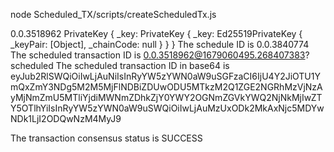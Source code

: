node Scheduled_TX/scripts/createScheduledTx.js

0.0.3518962
PrivateKey {
  _key: PrivateKey {
    _key: Ed25519PrivateKey { _keyPair: [Object], _chainCode: null }
  }
}
The schedule ID is 0.0.3840774
The scheduled transaction ID is 0.0.3518962@1679060495.268407383?scheduled
The scheduled transaction ID in base64 is eyJub2RlSWQiOiIwLjAuNiIsInRyYW5zYWN0aW9uSGFzaCI6IjU4Y2JiOTU1YmQxZmY3NDg5M2M5MjFlNDBiZDUwODU5MTkzM2Q1ZGE2NGRhMzVjNzAyMjNmZmU5MTliYjdiMWNmZDhkZjY0YWY2OGNmZGVkYWQ2NjNkMjIwZTY5OTlhYiIsInRyYW5zYWN0aW9uSWQiOiIwLjAuMzUxODk2MkAxNjc5MDYwNDk1LjI2ODQwNzM4MyJ9

The transaction consensus status is SUCCESS